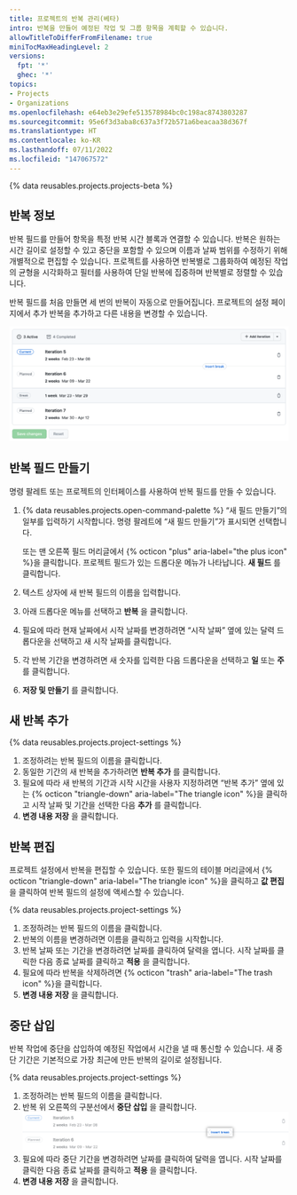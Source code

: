 ```yaml
---
title: 프로젝트의 반복 관리(베타)
intro: 반복을 만들어 예정된 작업 및 그룹 항목을 계획할 수 있습니다.
allowTitleToDifferFromFilename: true
miniTocMaxHeadingLevel: 2
versions:
  fpt: '*'
  ghec: '*'
topics:
- Projects
- Organizations
ms.openlocfilehash: e64eb3e29efe513578984bc0c198ac8743803287
ms.sourcegitcommit: 95e6f3d3aba8c637a3f72b571a6beacaa38d367f
ms.translationtype: HT
ms.contentlocale: ko-KR
ms.lasthandoff: 07/11/2022
ms.locfileid: "147067572"
---
```

{% data reusables.projects.projects-beta %}

## <a name="about-iterations"></a>반복 정보

반복 필드를 만들어 항목을 특정 반복 시간 블록과 연결할 수 있습니다. 반복은 원하는 시간 길이로 설정할 수 있고 중단을 포함할 수 있으며 이름과 날짜 범위를 수정하기 위해 개별적으로 편집할 수 있습니다. 프로젝트를 사용하면 반복별로 그룹화하여 예정된 작업의 균형을 시각화하고 필터를 사용하여 단일 반복에 집중하며 반복별로 정렬할 수 있습니다.

반복 필드를 처음 만들면 세 번의 반복이 자동으로 만들어집니다.  프로젝트의 설정 페이지에서 추가 반복을 추가하고 다른 내용을 변경할 수 있습니다.

![반복 필드의 설정을 보여 주는 스크린샷](/assets/images/help/issues/iterations-example.png)

## <a name="creating-an-iteration-field"></a>반복 필드 만들기

명령 팔레트 또는 프로젝트의 인터페이스를 사용하여 반복 필드를 만들 수 있습니다.

1. {% data reusables.projects.open-command-palette %} “새 필드 만들기”의 일부를 입력하기 시작합니다. 명령 팔레트에 “새 필드 만들기”가 표시되면 선택합니다.

   또는 맨 오른쪽 필드 머리글에서 {% octicon "plus" aria-label="the plus icon" %}을 클릭합니다. 프로젝트 필드가 있는 드롭다운 메뉴가 나타납니다. **새 필드** 를 클릭합니다.
1. 텍스트 상자에 새 반복 필드의 이름을 입력합니다.
1. 아래 드롭다운 메뉴를 선택하고 **반복** 을 클릭합니다.
1. 필요에 따라 현재 날짜에서 시작 날짜를 변경하려면 “시작 날짜” 옆에 있는 달력 드롭다운을 선택하고 새 시작 날짜를 클릭합니다.
2. 각 반복 기간을 변경하려면 새 숫자를 입력한 다음 드롭다운을 선택하고 **일** 또는 **주** 를 클릭합니다.
3. **저장 및 만들기** 를 클릭합니다.
  
## <a name="adding-new-iterations"></a>새 반복 추가

{% data reusables.projects.project-settings %}
1. 조정하려는 반복 필드의 이름을 클릭합니다.
1. 동일한 기간의 새 반복을 추가하려면 **반복 추가** 를 클릭합니다.
1. 필요에 따라 새 반복의 기간과 시작 시간을 사용자 지정하려면 “반복 추가” 옆에 있는 {% octicon "triangle-down" aria-label="The triangle icon" %}을 클릭하고 시작 날짜 및 기간을 선택한 다음 **추가** 를 클릭합니다.
1. **변경 내용 저장** 을 클릭합니다.

## <a name="editing-an-iteration"></a>반복 편집

프로젝트 설정에서 반복을 편집할 수 있습니다. 또한 필드의 테이블 머리글에서 {% octicon "triangle-down" aria-label="The triangle icon" %}을 클릭하고 **값 편집** 을 클릭하여 반복 필드의 설정에 액세스할 수 있습니다.

{% data reusables.projects.project-settings %}
1. 조정하려는 반복 필드의 이름을 클릭합니다.
1. 반복의 이름을 변경하려면 이름을 클릭하고 입력을 시작합니다.
1. 반복 날짜 또는 기간을 변경하려면 날짜를 클릭하여 달력을 엽니다. 시작 날짜를 클릭한 다음 종료 날짜를 클릭하고 **적용** 을 클릭합니다.
1. 필요에 따라 반복을 삭제하려면 {% octicon "trash" aria-label="The trash icon" %}을 클릭합니다.
1. **변경 내용 저장** 을 클릭합니다.

## <a name="inserting-a-break"></a>중단 삽입

반복 작업에 중단을 삽입하여 예정된 작업에서 시간을 낼 때 통신할 수 있습니다. 새 중단 기간은 기본적으로 가장 최근에 만든 반복의 길이로 설정됩니다.

{% data reusables.projects.project-settings %}
1. 조정하려는 반복 필드의 이름을 클릭합니다.
2. 반복 위 오른쪽의 구분선에서 **중단 삽입** 을 클릭합니다.
   ![“중단 삽입” 단추의 위치를 보여 주는 스크린샷](/assets/images/help/issues/iteration-insert-break.png)
3. 필요에 따라 중단 기간을 변경하려면 날짜를 클릭하여 달력을 엽니다. 시작 날짜를 클릭한 다음 종료 날짜를 클릭하고 **적용** 을 클릭합니다.
4. **변경 내용 저장** 을 클릭합니다.
